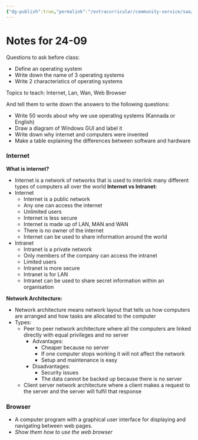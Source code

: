 ```yaml
---
{"dg-publish":true,"permalink":"/extracurricular/community-service/saa/ghps-hoodi/notes-for-24-09-on-internet/","dgHomeLink":true,"dgPassFrontmatter":false,"dgShowLocalGraph":true}
---
```


# Notes for 24-09
Questions to ask before class:
- Define an operating system
- Write down the name of 3 operating systems
- Write 2 characteristics of operating systems

Topics to teach:
Internet, Lan, Wan, Web Browser

And tell them to write down the answers to the following questions:
- Write 50 words about why we use operating systems (Kannada or English)
- Draw a diagram of Windows GUI and label it
- Write down why internet and computers were invented
- Make a table explaining the differences between software and hardware

### Internet
**What is internet?**
- Internet is a network of networks that is used to interlink many different types of computers all over the world
**Internet vs Intranet:**
- Internet
	- Internet is a public network
	- Any one can access the internet 
	- Unlimited users
	- Internet is less secure
	- Internet is made up of LAN, MAN and WAN
	- There is no owner of the internet
	- Internet can be used to share information around the world 
- Intranet
	- Intranet is a private network
	- Only members of the company can access the intranet
	- Limited users
	- Intranet is more secure
	- Intranet is for LAN
	- Intranet can be used to share secret information within an organisation

**Network Architecture:**
- Network architecture means network layout that tells us how computers are arranged and how tasks are allocated to the computer
- Types:
	- Peer to peer network architecture where all the computers are linked directly with equal privileges and no server
		- Advantages:
			- Cheaper because no server
			- If one computer stops working it will not affect the network
			- Setup and maintenance is easy
		- Disadvantages:
			- Security issues
			- The data cannot be backed up because there is no server
	- Client server network architecture where a client makes a request to the server and the server will fulfil that response

### Browser
- A computer program with a graphical user interface for displaying and navigating between web pages.
- *Show them how to use the web browser*